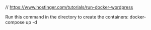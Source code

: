 // https://www.hostinger.com/tutorials/run-docker-wordpress

Run this command in the directory to create the containers:
docker-compose up -d